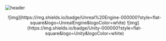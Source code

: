 ![header](https://capsule-render.vercel.app/api?type=waving&color=gradient&height=300&section=header&text=Hibiscus%20KN&fontSize=90)

<p align="center">
![img](https://img.shields.io/badge/Unreal%20Engine-000000?style=flat-square&logo=UnrealEngine&logoColor=white)
![img](https://img.shields.io/badge/Unity-000000?style=flat-square&logo=Unity&logoColor=white)
</p>
